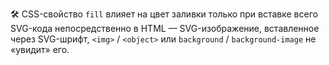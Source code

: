 ---
---

🛠 CSS-свойство `fill` влияет на цвет заливки только при вставке всего SVG-кода непосредственно в HTML — SVG-изображение, вставленное через SVG-шрифт, `<img>` / `<object>` или `background` / `background-image` не «увидит» его.
